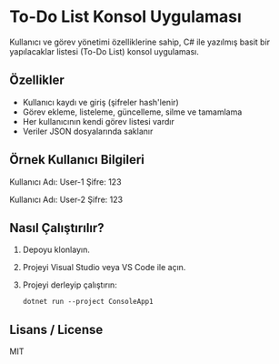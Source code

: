 # To-Do List Konsol Uygulaması

Kullanıcı ve görev yönetimi özelliklerine sahip, C# ile yazılmış basit bir yapılacaklar listesi (To-Do List) konsol uygulaması.

## Özellikler

- Kullanıcı kaydı ve giriş (şifreler hash'lenir)
- Görev ekleme, listeleme, güncelleme, silme ve tamamlama
- Her kullanıcının kendi görev listesi vardır
- Veriler JSON dosyalarında saklanır


## Örnek Kullanıcı Bilgileri
Kullanıcı Adı: User-1
Şifre: 123

Kullanıcı Adı: User-2
Şifre: 123

## Nasıl Çalıştırılır?

1. Depoyu klonlayın.
2. Projeyi Visual Studio veya VS Code ile açın.
3. Projeyi derleyip çalıştırın:

   ```
   dotnet run --project ConsoleApp1
   ```

## Lisans / License

MIT
